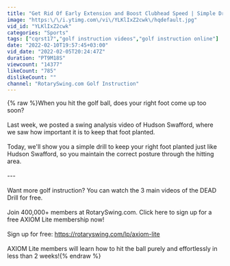 ```yaml
---
title: "Get Rid Of Early Extension and Boost Clubhead Speed | Simple Drill"
image: "https:\/\/i.ytimg.com\/vi\/YLKlIxZ2cwk\/hqdefault.jpg"
vid_id: "YLKlIxZ2cwk"
categories: "Sports"
tags: ["cqrst17","golf instruction videos","golf instruction online"]
date: "2022-02-10T19:57:45+03:00"
vid_date: "2022-02-05T20:24:47Z"
duration: "PT9M18S"
viewcount: "14377"
likeCount: "785"
dislikeCount: ""
channel: "RotarySwing.com Golf Instruction"
---
```

{% raw %}When you hit the golf ball, does your right foot come up too soon?<br /><br />Last week, we posted a swing analysis video of Hudson Swafford, where we saw how important it is to keep that foot planted.<br /><br />Today, we'll show you a simple drill to keep your right foot planted just like Hudson Swafford, so you maintain the correct posture through the hitting area.<br /><br />---<br /><br />Want more golf instruction? You can watch the 3 main videos of the DEAD Drill for free. <br /><br />Join 400,000+ members at RotarySwing.com. Click here to sign up for a free AXIOM Lite membership now! <br /><br />Sign up for free: <a rel="nofollow" target="blank" href="https://rotaryswing.com/lp/axiom-lite">https://rotaryswing.com/lp/axiom-lite</a><br /><br />AXIOM Lite members will learn how to hit the ball purely and effortlessly in less than 2 weeks!{% endraw %}
